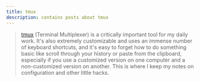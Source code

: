 ```yaml
---
title: tmux 
description: contains posts about tmux
---
```


> [tmux](https://github.com/tmux/tmux) (Terminal Multiplexer) is a critically important tool for my daily work. It's also extremely customizable and uses an immense number of keyboard shortcuts, and it's easy to forget how to do something basic like scroll through your history or paste from the clipboard, especially if you use a customized version on one computer and a non-customized version on another. This is where I keep my notes on configuration and other little hacks.